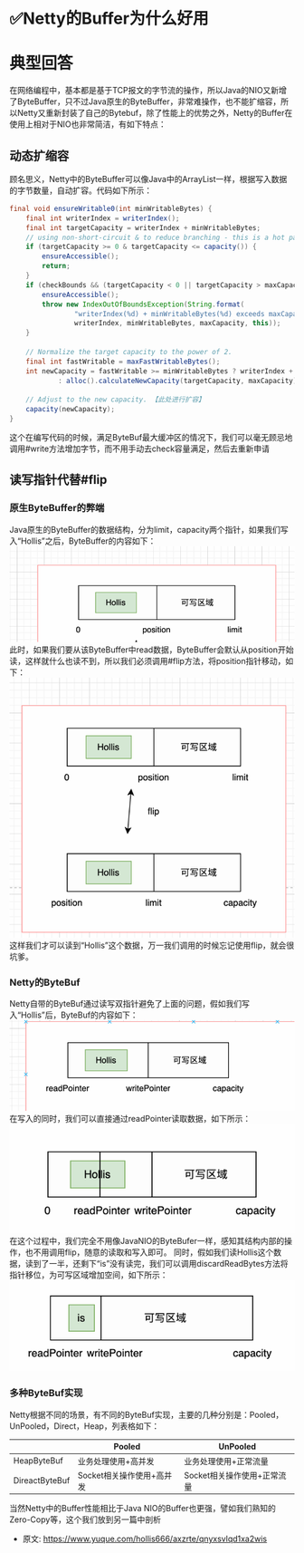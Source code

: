 # ✅Netty的Buffer为什么好用
<!--page header-->

<a name="wqVz5"></a>
# 典型回答
在网络编程中，基本都是基于TCP报文的字节流的操作，所以Java的NIO又新增了ByteBuffer，只不过Java原生的ByteBuffer，非常难操作，也不能扩缩容，所以Netty又重新封装了自己的Bytebuf，除了性能上的优势之外，Netty的Buffer在使用上相对于NIO也非常简洁，有如下特点：
<a name="JAhpe"></a>
## 动态扩缩容
顾名思义，Netty中的ByteBuffer可以像Java中的ArrayList一样，根据写入数据的字节数量，自动扩容。代码如下所示：
```java
final void ensureWritable0(int minWritableBytes) {
    final int writerIndex = writerIndex();
    final int targetCapacity = writerIndex + minWritableBytes;
    // using non-short-circuit & to reduce branching - this is a hot path and targetCapacity should rarely overflow
    if (targetCapacity >= 0 & targetCapacity <= capacity()) {
        ensureAccessible();
        return;
    }
    if (checkBounds && (targetCapacity < 0 || targetCapacity > maxCapacity)) {
        ensureAccessible();
        throw new IndexOutOfBoundsException(String.format(
                "writerIndex(%d) + minWritableBytes(%d) exceeds maxCapacity(%d): %s",
                writerIndex, minWritableBytes, maxCapacity, this));
    }

    // Normalize the target capacity to the power of 2.
    final int fastWritable = maxFastWritableBytes();
    int newCapacity = fastWritable >= minWritableBytes ? writerIndex + fastWritable
            : alloc().calculateNewCapacity(targetCapacity, maxCapacity);

    // Adjust to the new capacity. 【此处进行扩容】
    capacity(newCapacity);
}
```
这个在编写代码的时候，满足ByteBuf最大缓冲区的情况下，我们可以毫无顾忌地调用#write方法增加字节，而不用手动去check容量满足，然后去重新申请
<a name="xssj9"></a>
## 读写指针代替#flip
<a name="BdKJH"></a>
### 原生ByteBuffer的弊端
Java原生的ByteBuffer的数据结构，分为limit，capacity两个指针，如果我们写入“Hollis”之后，ByteBuffer的内容如下：
![image.png](./img/mdtdsqQlobK9jrHV/1673180746706-927a77a2-0cda-44b9-b2f9-648b7e172063-056840.png)
此时，如果我们要从该ByteBuffer中read数据，ByteBuffer会默认从position开始读，这样就什么也读不到，所以我们必须调用#flip方法，将position指针移动，如下：
![image.png](./img/mdtdsqQlobK9jrHV/1673180814196-2d41af9c-8bed-4ad8-93e4-d783655875db-618930.png)
这样我们才可以读到“Hollis”这个数据，万一我们调用的时候忘记使用flip，就会很坑爹。
<a name="DnxPc"></a>
### Netty的ByteBuf
Netty自带的ByteBuf通过读写双指针避免了上面的问题，假如我们写入“Hollis”后，ByteBuf的内容如下：
![image.png](./img/mdtdsqQlobK9jrHV/1673181168872-9e2ca4ff-d145-4ad4-83f0-0f3cffce1503-965830.png)
在写入的同时，我们可以直接通过readPointer读取数据，如下所示：
![image.png](./img/mdtdsqQlobK9jrHV/1673181214917-e8c4598e-3fc0-48eb-a0f7-ce7bc8bef99c-493180.png)
在这个过程中，我们完全不用像JavaNIO的ByteBufer一样，感知其结构内部的操作，也不用调用flip，随意的读取和写入即可。
同时，假如我们读Hollis这个数据，读到了一半，还剩下“is”没有读完，我们可以调用discardReadBytes方法将指针移位，为可写区域增加空间，如下所示：
![image.png](./img/mdtdsqQlobK9jrHV/1673181482582-f07018c7-1091-4e78-ae0d-ec336660e921-318122.png)
<a name="JoRKe"></a>
### 多种ByteBuf实现
Netty根据不同的场景，有不同的ByteBuf实现，主要的几种分别是：Pooled，UnPooled，Direct，Heap，列表格如下：

|  | Pooled | UnPooled |
| --- | --- | --- |
| HeapByteBuf | 业务处理使用+高并发 | 业务处理使用+正常流量 |
| DireactByteBuf | Socket相关操作使用+高并发 | Socket相关操作使用+正常流量 |

当然Netty中的Buffer性能相比于Java NIO的Buffer也更强，譬如我们熟知的Zero-Copy等，这个我们放到另一篇中剖析


<!--page footer-->
- 原文: <https://www.yuque.com/hollis666/axzrte/qnyxsvlqd1xa2wis>